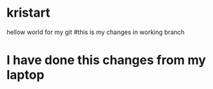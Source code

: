 # kristart
hellow world for my git 
#this is 
my changes in working branch
# I have done this changes from my laptop

